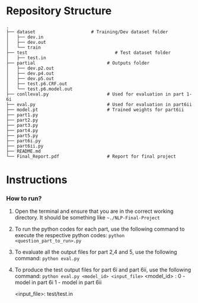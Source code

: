 # Repository Structure

```
.
├── dataset                   	# Training/Dev dataset folder
│   ├── dev.in					
│   ├── dev.out
│   └── train                 
├── test						         # Test dataset folder
│   ├── test.in
├── partial						      # Outputs folder
│   ├── dev.p2.out              
│   ├── dev.p4.out              
│   ├── dev.p5.out              
│   ├── test.p6.CRF.out             
│   └── test.p6.model.out
├── conlleval.py				      # Used for evaluation in part 1-6i
├── eval.py						      # Used for evaluation in part6ii
├── model.pt					      # Trained weights for part6ii
├── part1.py					
├── part2.py
├── part3.py
├── part4.py
├── part5.py
├── part6i.py
├── part6ii.py
├── README.md
└── Final_Report.pdf			      # Report for final project
```

# Instructions

### How to run?

1. Open the terminal and ensure that you are in the correct working directory.
   It should be something like `~./NLP-Final-Project`

2. To run the python codes for each part, use the following command to execute the respective python codes:
   `python <question_part_to_run>.py`

3. To evaluate all the output files for part 2,4 and 5, use the following command:
   `python eval.py`

4. To produce the test output files for part 6i and part 6ii, use the following command:
   `python eval.py <model_id> <input_file>`
   <model_id> :
   0 - model in part 6i 
   1 - model in part 6ii

   <input_file>:
    test/test.in